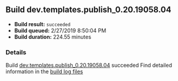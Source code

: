 ## Build dev.templates.publish_0.20.19058.04
- **Build result:** `succeeded`
- **Build queued:** 2/27/2019 8:50:04 PM
- **Build duration:** 224.55 minutes
### Details
Build [dev.templates.publish_0.20.19058.04](https://winappstudio.visualstudio.com/web/build.aspx?pcguid=a4ef43be-68ce-4195-a619-079b4d9834c2&builduri=vstfs%3a%2f%2f%2fBuild%2fBuild%2f27161) succeeded
Find detailed information in the [build log files](https://uwpctdiags.blob.core.windows.net/buildlogs/dev.templates.publish_0.20.19058.04_logs.zip)
